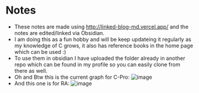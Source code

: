 # Notes
- These notes are made using http://linked-blog-md.vercel.app/ and the notes are edited/linked via Obsidian.
- I am doing this as a fun hobby and will be keep updateing it regularly as my knowledge of C grows, it also has reference books in the home page which can be used :)
- To use them in obsidian I have uploaded the folder already in another repo which can be found in my profile so you can easily clone from there as well.
- Oh and Btw this is the current graph for C-Pro:
  ![image](https://github.com/MostlyKIGuess/cproweb/assets/135974627/37119843-2ad5-490c-b7fb-24c6367dbc69)
- And this one is for RA:
  ![image](https://github.com/MostlyKIGuess/notes-web/assets/135974627/4d78ccff-838c-48fa-b14f-cf496926bd7e)
